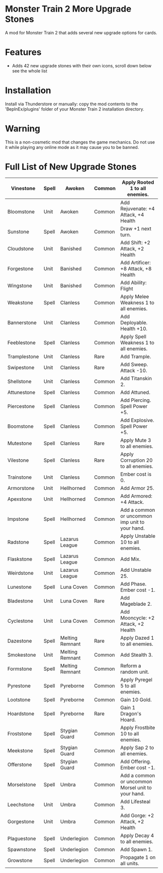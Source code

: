 # Monster Train 2 More Upgrade Stones

A mod for Monster Train 2 that adds several new upgrade options for cards.

# Features

- Adds 42 new upgrade stones with their own icons, scroll down below see the whole list

# Installation

Install via Thunderstore or manually: copy the mod contents to the 'BepInEx/plugins' folder of your Monster Train 2 installation directory.

# Warning

This is a non-cosmetic mod that changes the game mechanics. Do not use it while playing any online mode as it may cause you to be banned.

# Full List of New Upgrade Stones

| Vinestone    | Spell | Awoken          | Common | Apply Rooted 1 to all enemies.                     |
| ------------ | ----- | --------------- | ------ | -------------------------------------------------- |
| Bloomstone   | Unit  | Awoken          | Common | Add Rejuvenate: +4 Attack, +4 Health               |
| Sunstone     | Spell | Awoken          | Common | Draw +1 next turn.                                 |
| Cloudstone   | Unit  | Banished        | Common | Add Shift: +2 Attack, +2 Health                    |
| Forgestone   | Unit  | Banished        | Common | Add Artificer: +8 Attack, +8 Health                |
| Wingstone    | Unit  | Banished        | Common | Add Ability: Flight                                |
| Weakstone    | Spell | Clanless        | Common | Apply Melee Weakness 1 to all enemies.             |
| Bannerstone  | Unit  | Clanless        | Common | Add Deployable. Health +10.                        |
| Feeblestone  | Spell | Clanless        | Common | Apply Spell Weakness 1 to all enemies.             |
| Tramplestone | Unit  | Clanless        | Rare   | Add Trample.                                       |
| Swipestone   | Unit  | Clanless        | Rare   | Add Sweep. Attack -10.                             |
| Shellstone   | Unit  | Clanless        | Common | Add Titanskin 2.                                   |
| Attunestone  | Spell | Clanless        | Common | Add Attuned.                                       |
| Piercestone  | Spell | Clanless        | Common | Add Piercing. Spell Power +5.                      |
| Boomstone    | Spell | Clanless        | Common | Add Explosive. Spell Power +5.                     |
| Mutestone    | Spell | Clanless        | Rare   | Apply Mute 3 to all enemies.                       |
| Vilestone    | Spell | Clanless        | Rare   | Apply Corruption 20 to all enemies.                |
| Trainstone   | Unit  | Clanless        | Common | Ember cost is 0.                                   |
| Armorstone   | Unit  | Hellhorned      | Common | Add Armor 25.                                      |
| Apexstone    | Unit  | Hellhorned      | Common | Add Armored: +4 Attack.                            |
| Impstone     | Spell | Hellhorned      | Common | Add a common or uncommon imp unit to your hand.    |
| Radstone     | Spell | Lazarus League  | Common | Apply Unstable 10 to all enemies.                  |
| Flaskstone   | Spell | Lazarus League  | Common | Add Mix.                                           |
| Weirdstone   | Unit  | Lazarus League  | Common | Add Unstable 25.                                   |
| Lunestone    | Spell | Luna Coven      | Common | Add Phase. Ember cost -1.                          |
| Bladestone   | Unit  | Luna Coven      | Rare   | Add Mageblade 2.                                   |
| Cyclestone   | Unit  | Luna Coven      | Common | Add Mooncycle: +2 Attack, +2 Health                |
| Dazestone    | Spell | Melting Remnant | Rare   | Apply Dazed 1 to all enemies.                      |
| Smokestone   | Unit  | Melting Remnant | Common | Add Stealth 3.                                     |
| Formstone    | Spell | Melting Remnant | Common | Reform a random unit.                              |
| Pyrestone    | Spell | Pyreborne       | Common | Apply Pyregel 5 to all enemies.                    |
| Lootstone    | Spell | Pyreborne       | Common | Gain 10 Gold.                                      |
| Hoardstone   | Spell | Pyreborne       | Rare   | Gain 1 Dragon's Hoard.                             |
| Froststone   | Spell | Stygian Guard   | Common | Apply Frostbite 10 to all enemies.                 |
| Meekstone    | Spell | Stygian Guard   | Common | Apply Sap 2 to all enemies.                        |
| Offerstone   | Spell | Stygian Guard   | Common | Add Offering. Ember cost -1.                       |
| Morselstone  | Spell | Umbra           | Common | Add a common or uncommon Morsel unit to your hand. |
| Leechstone   | Unit  | Umbra           | Common | Add Lifesteal 3.                                   |
| Gorgestone   | Unit  | Umbra           | Common | Add Gorge: +2 Attack, +2 Health                    |
| Plaguestone  | Spell | Underlegion     | Common | Apply Decay 4 to all enemies.                      |
| Spawnstone   | Spell | Underlegion     | Common | Add Spawn 1.                                       |
| Growstone    | Spell | Underlegion     | Common | Propagate 1 on all units.                          |
